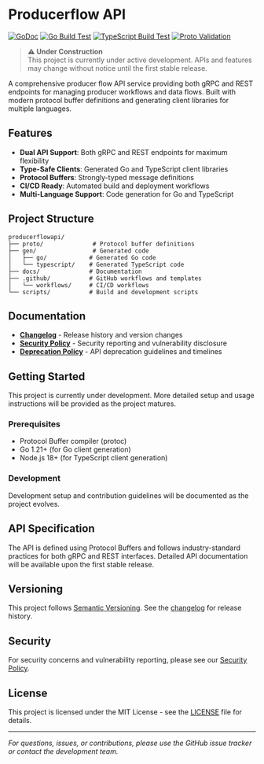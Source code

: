 # Producerflow API

[![GoDoc](https://godoc.org/github.com/agentero/producerflowapi?status.svg)](https://godoc.org/github.com/agentero/producerflowapi)
[![Go Build Test](https://github.com/agentero/producerflowapi/actions/workflows/go-build.yml/badge.svg)](https://github.com/agentero/producerflowapi/actions/workflows/go-build.yml)
[![TypeScript Build Test](https://github.com/agentero/producerflowapi/actions/workflows/ts-build.yml/badge.svg)](https://github.com/agentero/producerflowapi/actions/workflows/ts-build.yml)
[![Proto Validation](https://github.com/agentero/producerflowapi/actions/workflows/proto-validation.yml/badge.svg)](https://github.com/agentero/producerflowapi/actions/workflows/proto-validation.yml)

> **⚠️ Under Construction**  
> This project is currently under active development. APIs and features may change without notice until the first stable release.

A comprehensive producer flow API service providing both gRPC and REST endpoints for managing producer workflows and data flows. Built with modern protocol buffer definitions and generating client libraries for multiple languages.

## Features

- **Dual API Support**: Both gRPC and REST endpoints for maximum flexibility
- **Type-Safe Clients**: Generated Go and TypeScript client libraries
- **Protocol Buffers**: Strongly-typed message definitions
- **CI/CD Ready**: Automated build and deployment workflows
- **Multi-Language Support**: Code generation for Go and TypeScript

## Project Structure

```
producerflowapi/
├── proto/              # Protocol buffer definitions
├── gen/                # Generated code
│   ├── go/            # Generated Go code
│   └── typescript/    # Generated TypeScript code
├── docs/              # Documentation
├── .github/           # GitHub workflows and templates
│   └── workflows/     # CI/CD workflows
└── scripts/           # Build and development scripts
```

## Documentation

- **[Changelog](CHANGELOG.md)** - Release history and version changes
- **[Security Policy](SECURITY.md)** - Security reporting and vulnerability disclosure
- **[Deprecation Policy](DEPRECATION.md)** - API deprecation guidelines and timelines

## Getting Started

This project is currently under development. More detailed setup and usage instructions will be provided as the project matures.

### Prerequisites

- Protocol Buffer compiler (protoc)
- Go 1.21+ (for Go client generation)
- Node.js 18+ (for TypeScript client generation)

### Development

Development setup and contribution guidelines will be documented as the project evolves.

## API Specification

The API is defined using Protocol Buffers and follows industry-standard practices for both gRPC and REST interfaces. Detailed API documentation will be available upon the first stable release.

## Versioning

This project follows [Semantic Versioning](https://semver.org/). See the [changelog](CHANGELOG.md) for release history.

## Security

For security concerns and vulnerability reporting, please see our [Security Policy](SECURITY.md).

## License

This project is licensed under the MIT License - see the [LICENSE](LICENSE) file for details.

---

*For questions, issues, or contributions, please use the GitHub issue tracker or contact the development team.*
